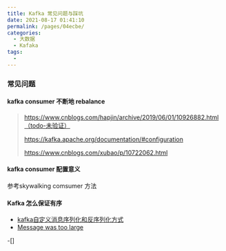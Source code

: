 ```yaml
---
title: Kafka 常见问题与踩坑
date: 2021-08-17 01:41:10
permalink: /pages/04ecbe/
categories:
  - 大数据
  - Kafaka
tags:
  - 
---
```

### 常见问题

#### kafka consumer 不断地 rebalance 

>  https://www.cnblogs.com/hapjin/archive/2019/06/01/10926882.html（todo-未验证）
>
>  https://kafka.apache.org/documentation/#configuration
>
>  https://www.cnblogs.com/xubao/p/10722062.html



#### kafka consumer 配置意义

参考skywalking  comsumer 方法

#### Kafka 怎么保证有序

- [kafka自定义消息序列化和反序列化方式](https://blog.csdn.net/shirukai/article/details/82152172)
- [Message was too large](https://blog.csdn.net/yizhiniu_xuyw/article/details/108881728)

-[]